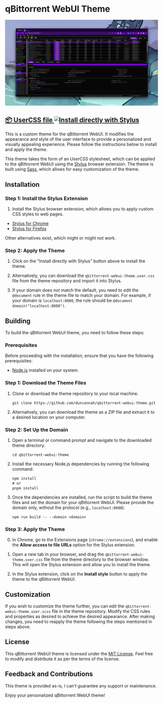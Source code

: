 # qBittorrent WebUI Theme

![qBittorrent WebUI Theme](./docs/screenshot.webp)

## [📦 UserCSS file ![Install directly with Stylus](https://img.shields.io/badge/Install%20directly%20with-Stylus-00adad.svg)](https://raw.githubusercontent.com/duncannah/qbittorrent-webui-theme/main/qbittorrent-webui-theme.user.css)

This is a custom theme for the qBittorrent WebUI. It modifies the appearance and style of the user interface to provide a personalized and visually appealing experience. Please follow the instructions below to install and apply the theme.

This theme takes the form of an UserCSS stylesheet, which can be applied to the qBittorrent WebUI using the [Stylus](https://add0n.com/stylus.html) browser extension. The theme is built using [Sass](https://sass-lang.com/), which allows for easy customization of the theme.

## Installation

### Step 1: Install the Stylus Extension

1. Install the Stylus browser extension, which allows you to apply custom CSS styles to web pages.

- [Stylus for Chrome](https://chrome.google.com/webstore/detail/stylus/clngdbkpkpeebahjckkjfobafhncgmne)
- [Stylus for Firefox](https://addons.mozilla.org/en-US/firefox/addon/styl-us/)

Other alternatives exist, which might or might not work.

### Step 2: Apply the Theme

1. Click on the "Install directly with Stylus" button above to install the theme.

2. Alternatively, you can download the `qbittorrent-webui-theme.user.css` file from the theme repository and import it into Stylus.

3. If your domain does not match the default, you need to edit the `@document` rule in the theme file to match your domain. For example, if your domain is `localhost:8080`, the rule should be `@document domain("localhost:8080")`.

## Building

To build the qBittorrent WebUI theme, you need to follow these steps:

### Prerequisites

Before proceeding with the installation, ensure that you have the following prerequisites:

- [Node.js](https://nodejs.org) installed on your system.

### Step 1: Download the Theme Files

1. Clone or download the theme repository to your local machine.

    ```shell
    git clone https://github.com/duncannah/qbittorrent-webui-theme.git
    ```

2. Alternatively, you can download the theme as a ZIP file and extract it to a desired location on your computer.

### Step 2: Set Up the Domain

1. Open a terminal or command prompt and navigate to the downloaded theme directory.

    ```shell
    cd qbittorrent-webui-theme
    ```

2. Install the necessary Node.js dependencies by running the following command:

    ```shell
    npm install
    # or
    pnpm install
    ```

3. Once the dependencies are installed, run the script to build the theme files and set the domain for your qBittorrent WebUI. Please provide the domain only, without the protocol (e.g., `localhost:8080`).

    ```shell
    npm run build -- --domain <domain>
    ```

### Step 3: Apply the Theme

0. In Chrome, go to the Extensions page (`chrome://extensions`), and enable the **Allow access to file URLs** option for the Stylus extension.

1. Open a new tab in your browser, and drag the `qbittorrent-webui-theme.user.css` file from the theme directory to the browser window. This will open the Stylus extension and allow you to install the theme.

2. In the Stylus extension, click on the **Install style** button to apply the theme to the qBittorrent WebUI.

## Customization

If you wish to customize the theme further, you can edit the `qbittorrent-webui-theme.user.scss` file in the theme repository. Modify the CSS rules and properties as desired to achieve the desired appearance. After making changes, you need to reapply the theme following the steps mentioned in steps above.

## License

This qBittorrent WebUI theme is licensed under the [MIT License](LICENSE). Feel free to modify and distribute it as per the terms of the license.

## Feedback and Contributions

This theme is provided as-is, I can't guarantee any support or maintenance.

Enjoy your personalized qBittorrent WebUI theme!
